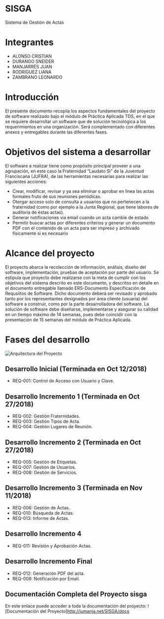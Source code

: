 # SISGA
Sistema de Gestión de Actas

# Integrantes
- ALONSO CRISTIAN
- DURANGO SNEIDER
- MANJARRÉS JUAN
- RODRIGUEZ LIANA
- ZAMBRANO LEONARDO

# Introducción
El presente documento recopila los aspectos fundamentales del proyecto de software realizado bajo el módulo de Práctica Aplicada TDS, en el que se requiere desarrollar un software que de solución tecnológica a los requerimientos en una organización. Será complementado con diferentes anexos y entregables durante las diferentes fases.

# Objetivos del sistema a desarrollar
El software a realizar tiene como propósito principal proveer a una agrupación, en este caso la Fraternidad “Laudato Si” de la Juventud Franciscana (JUFRA), de las herramientas necesarias para realizar las siguientes acciones:
-	Crear, modificar, revisar y ya sea eliminar o aprobar en línea las actas formales fruto de sus reuniones periódicas.
-	Otorgar acceso solo de consulta a usuarios que no pertenecen a la fraternidad (como por ejemplo a la Junta Regional, que tiene labores de auditoría de éstas actas).
-	Generar notificaciones via email cuando un acta cambie de estado
-	Permitir buscar actas por diferentes criterios y generar un documento PDF con el contenido de un acta para ser impreso y archivado físicamente si es necesario

# Alcance del proyecto
El proyecto abarca la recolección de información, análisis, diseño del software, implementación, pruebas de aceptación por parte del usuario. Se estipula que proyecto debe realizarse con la meta de cumplir con los objetivos del sistema descrito en este documento, y descritos en detalle en el documento entregable llamado ERS-Documento Especificación de Requsiitos de Software. Dicho documento deberá ser revisado y aprobado tanto por los representantes designados por área cliente (usuaria) del software a construir, como por la parte desarrolladora del software.
La solución de software debe diseñarse, implementarse y asegurar su calidad en un tiempo máximo de 14 semanas, pues debe coincidir con la presentación de 15 semanas del módulo de Práctica Aplicada.

# Fases del desarrollo
![Arquitectura del Proyecto](http://jumanja.net/SISGA/docs/img/02_diag_arq_incremental.png)

## Desarrollo Inicial (Terminada en Oct 12/2018)
- REQ-001: Control de Acceso con Usuario y Clave.

## Desarrollo Incremento 1 (Terminada en Oct 27/2018)
- REQ-002: Gestión Fraternidades.
- REQ-003: Gestión Tipos de Acta.
- REQ-004: Gestión Lugares de Reunión.

## Desarrollo Incremento 2 (Terminada en Oct 27/2018)
- REQ-005: Gestión de Etiquetas.
- REQ-007: Gestión de Usuarios.
- REQ-008: Gestión de Servicios.

## Desarrollo Incremento 3 (Terminada en Nov 11/2018)
- REQ-006: Gestión de Actas.
- REQ-010: Búsqueda de Actas.
- REQ-013: Informe de Actas.

## Desarrollo Incremento 4
- REQ-011: Revisión y Aprobación Actas.

## Desarrollo Incremento Final
- REQ-012: Generación PDF del acta.
- REQ-009: Notificación por Email.

## Documentación Completa del Proyecto sisga
En este enlace puede acceder a toda la documentación del proyecto: ![Documentación del Proyecto]http://jumanja.net/SISGA/docs
